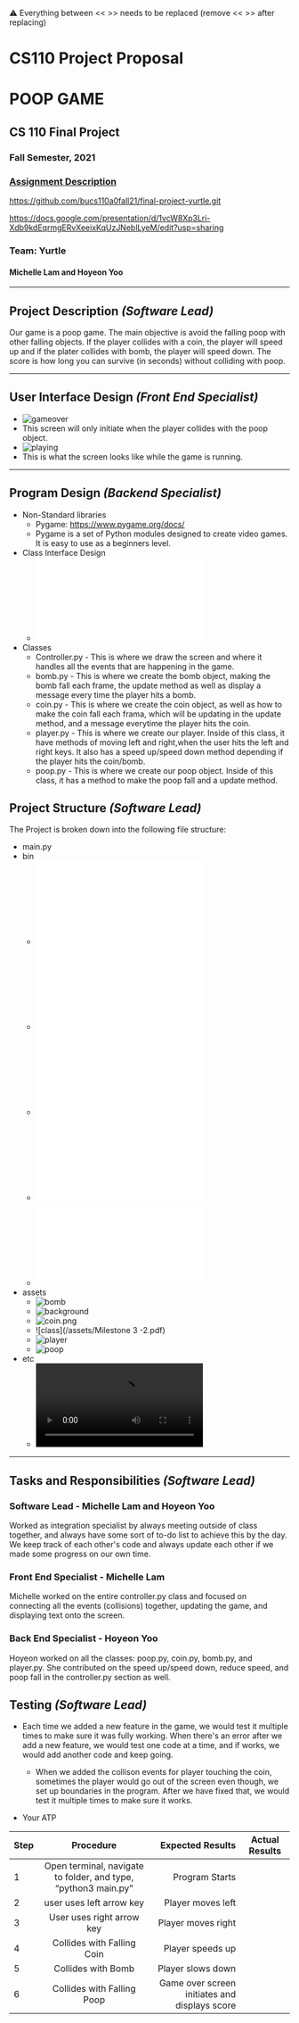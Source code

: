 :warning: Everything between << >> needs to be replaced (remove << >> after replacing)
# CS110 Project Proposal
# POOP GAME
## CS 110 Final Project
### Fall Semester, 2021
### [Assignment Description](https://docs.google.com/document/d/1H4R6yLL7som1lglyXWZ04RvTp_RvRFCCBn6sqv-82ps/edit#)

https://github.com/bucs110a0fall21/final-project-yurtle.git

https://docs.google.com/presentation/d/1vcW8Xp3Lri-Xdb9kdEqrmgERvXeeixKqUzJNeblLyeM/edit?usp=sharing

### Team: Yurtle 
#### Michelle Lam and Hoyeon Yoo

***

## Project Description *(Software Lead)*
Our game is a poop game. The main objective is avoid the falling poop with other falling objects. If the player collides with a coin, the player will speed up and if the plater collides with bomb, the player will speed down. The score is how long you can survive (in seconds) without colliding with poop. 

***    

## User Interface Design *(Front End Specialist)*
* ![gameover](/assets/gameover.png)
* This screen will only initiate when the player collides with the poop object. 
* ![playing](/assets/playing.png)
* This is what the screen looks like while the game is running. 

***        

## Program Design *(Backend Specialist)*
* Non-Standard libraries
    * Pygame: https://www.pygame.org/docs/
    *   Pygame is a set of Python modules designed to create video games. It is easy to use as a beginners level.  
* Class Interface Design
    * ![class diagram](/assets/milestone3.png.pdf)
* Classes
    * Controller.py - This is where we draw the screen and where it handles all the events that are happening in the game. 
    * bomb.py - This is where we create the bomb object, making the bomb fall each frame, the update method as well as display a message every time the player hits a bomb. 
    * coin.py - This is where we create the coin object, as well as how to make the coin fall each frama, which will be updating in the update method, and a message everytime the player hits the coin. 
    * player.py - This is where we create our player. Inside of this class, it have methods of moving left and right,when the user hits the left and right keys. It also has a speed up/speed down method depending if the player hits the coin/bomb.  
    * poop.py - This is where we create our poop object. Inside of this class, it has a method to make the poop fall and a update method. 

## Project Structure *(Software Lead)*

The Project is broken down into the following file structure:
* main.py
* bin
    * ![bombdoc](/src/bomb.py)
    * ![coindoc](/src/coin.py)
    * ![controllerdoc](/src/controller.py)
    * ![playerdoc](/src/player.py)
    * ![poopdoc](/src/poop.py)
* assets
    * ![bomb](/assets/bomb.png)
    * ![background](/assets/background.png)
    * ![coin.png](/assets/coin.png)
    * ![class](/assets/Milestone 3 -2.pdf)
    * ![player](/assets/player.png)
    * ![poop](/assets/poop.png)
* etc
    * ![demo](/etc/Yurtle.mp4)
***

## Tasks and Responsibilities *(Software Lead)*

### Software Lead - Michelle Lam and Hoyeon Yoo

 Worked as integration specialist by always meeting outside of class together, and always have some sort of to-do list to achieve this by the day. We keep track of each other's code and always update each other if we made some progress on our own time. 

### Front End Specialist - Michelle Lam

 Michelle worked on the entire controller.py class and focused on connecting all the events (collisions) together, updating the game, and displaying text onto the screen.  

### Back End Specialist - Hoyeon Yoo

Hoyeon worked on all the classes: poop.py, coin.py, bomb.py, and player.py. She contributed on the speed up/speed down, reduce speed, and poop fall in the controller.py section as well. 

## Testing *(Software Lead)*
* Each time we added a new feature in the game, we would test it multiple times to make sure it was fully working. When there's an error after we add a new feature, we would test one code at a time, and if works, we would add another code and keep going. 
    * When we added the collison events for player touching the coin, sometimes the player would go out of the screen even though, we set up boundaries in the program. After we have fixed that, we would test it multiple times to make sure it works.

* Your ATP

| Step                  | Procedure     | Expected Results  | Actual Results |
| ----------------------|:-------------:| -----------------:| -------------- |
|  1  | Open terminal, navigate to folder, and type, “python3 main.py”  | Program Starts |          |
|  2  | user uses left arrow key  | Player moves left |                 |
|  3  | User uses right arrow key | Player moves right |                |
|  4  | Collides with Falling Coin | Player speeds up |                 |
|  5  | Collides with Bomb | Player slows down |            |
|  6  | Collides with Falling Poop | Game over screen initiates and displays score |         |
